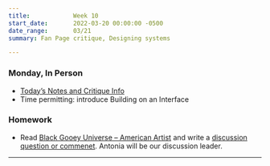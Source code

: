 ```yaml
---
title:            Week 10
start_date:       2022-03-20 00:00:00 -0500
date_range:       03/21
summary: Fan Page critique, Designing systems

---
```


### Monday, In Person

- [Today&rsquo;s Notes and Critique Info](https://paper.dropbox.com/doc/Critique-Fan-Page--BeGlLMK8YQDvZCvJ9V3C~GJSAQ-QOmjtS8H9g1sloueHV2GL)
- Time permitting: introduce Building on an Interface

### Homework
- Read [Black Gooey Universe – American Artist](https://unbag.net/end/black-gooey-universe) and write a [discussion question or commenet](https://paper.dropbox.com/doc/Penn-Art-of-Web-S22-Reading-Reflections--BbJ6T5rVvfWn94KhpzZhFNXUAQ-1UUZlQIbgmKjouZ5Tl2TE). Antonia will be our discussion leader.

---
